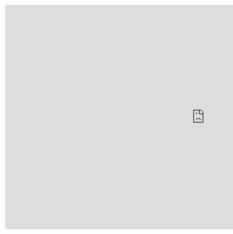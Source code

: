 <iframe width="1280" height="720" src="https://www.youtube-nocookie.com/embed/r2U0LkdnPCM" frameborder="0" allowfullscreen></iframe>